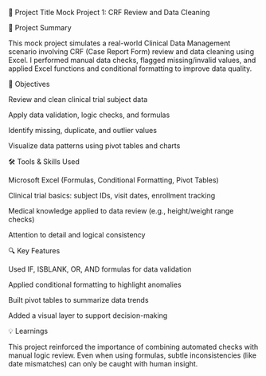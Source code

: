 📌 Project Title
Mock Project 1: CRF Review and Data Cleaning

📂 Project Summary

This mock project simulates a real-world Clinical Data Management scenario involving CRF (Case Report Form) review and data cleaning using Excel. I performed manual data checks, flagged missing/invalid values, and applied Excel functions and conditional formatting to improve data quality.

🎯 Objectives

Review and clean clinical trial subject data

Apply data validation, logic checks, and formulas

Identify missing, duplicate, and outlier values

Visualize data patterns using pivot tables and charts

🛠️ Tools & Skills Used

Microsoft Excel (Formulas, Conditional Formatting, Pivot Tables)

Clinical trial basics: subject IDs, visit dates, enrollment tracking

Medical knowledge applied to data review (e.g., height/weight range checks)

Attention to detail and logical consistency

🔍 Key Features

Used IF, ISBLANK, OR, AND formulas for data validation

Applied conditional formatting to highlight anomalies

Built pivot tables to summarize data trends

Added a visual layer to support decision-making

💡 Learnings

This project reinforced the importance of combining automated checks with manual logic review. Even when using formulas, subtle inconsistencies (like date mismatches) can only be caught with human insight.

